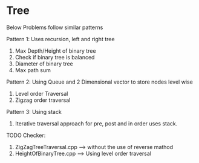 # Tree

Below Problems follow similar patterns

Pattern 1: Uses recursion, left and right tree
  1. Max Depth/Height of binary tree
  2. Check if binary tree is balanced
  3. Diameter of binary tree
  4. Max path sum

Pattern 2: Using Queue and 2 Dimensional vector to store nodes level wise
  1. Level order Traversal
  2. Zigzag order traversal

Pattern 3: Using stack
  1. Iterative traversal approach for pre, post and in order uses stack.


TODO Checker:
1. ZigZagTreeTraversal.cpp --> without the use of reverse mathod
2. HeightOfBinaryTree.cpp  --> Using level order traversal
